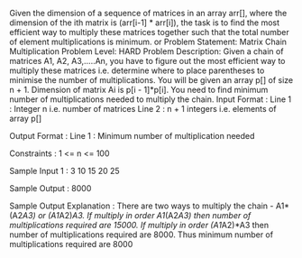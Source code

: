 Given the dimension of a sequence of matrices in an array arr[], where the dimension of the ith matrix is (arr[i-1] * arr[i]), the task is to find the most efficient way to multiply these matrices together such that the total number of element multiplications is minimum.
 or 
Problem Statement: Matrix Chain Multiplication
Problem Level: HARD
Problem Description:
Given a chain of matrices A1, A2, A3,.....An, you have to figure out the most efficient way to multiply these matrices i.e. determine where to place parentheses to minimise the number of multiplications.
You will be given an array p[] of size n + 1. Dimension of matrix Ai is p[i - 1]*p[i]. You need to find minimum number of multiplications needed to multiply the chain.
Input Format :
Line 1 : Integer n i.e. number of matrices
Line 2 : n + 1 integers i.e. elements of array p[]

Output Format :
Line 1 : Minimum number of multiplication needed

Constraints :
1 <= n <= 100

Sample Input 1 :
3
10 15 20 25

Sample Output :
8000

Sample Output Explanation :
There are two ways to multiply the chain - A1*(A2*A3) or (A1*A2)*A3.
If multiply in order   A1*(A2*A3) then number of multiplications required are 15000.
If multiply in order   (A1*A2)*A3 then number of multiplications required are 8000.
Thus minimum number of multiplications required are 8000


